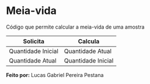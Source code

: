 # Meia-vida
 Código que permite calcular a meia-vida de uma amostra
 
 Solicita | Calcula
 ---|---
 Quantidade Inicial | Quantidade Atual
 Quantidade Atual | Quantidade Inicial

 __Feito por:__ Lucas Gabriel Pereira Pestana
